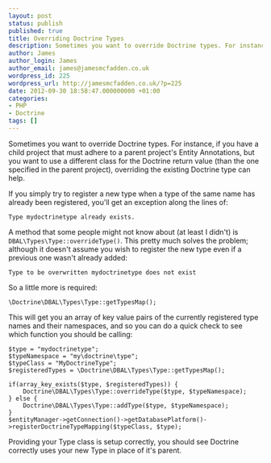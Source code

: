 ```yaml
---
layout: post
status: publish
published: true
title: Overriding Doctrine Types
description: Sometimes you want to override Doctrine types. For instance, if you have a child project that must adhere to a parent project's Entity Annotations, but you want to use a different class for the Doctrine return value (than the one specified in the parent project), overriding the existing Doctrine type can help.
author: James
author_login: James
author_email: james@jamesmcfadden.co.uk
wordpress_id: 225
wordpress_url: http://jamesmcfadden.co.uk/?p=225
date: 2012-09-30 18:58:47.000000000 +01:00
categories:
- PHP
- Doctrine
tags: []
---
```

Sometimes you want to override Doctrine types. For instance, if you have a child project that must adhere to a parent project's Entity Annotations, but you want to use a different class for the Doctrine return value (than the one specified in the parent project), overriding the existing Doctrine type can help.

If you simply try to register a new type when a type of the same name has already been registered, you'll get an exception along the lines of:

    Type mydoctrinetype already exists.

A method that some people might not know about (at least I didn't) is `DBAL\Types\Type::overrideType()`. This pretty much solves the problem; although it doesn't assume you wish to register the new type even if a previous one wasn't already added:

    Type to be overwritten mydoctrinetype does not exist

So a little more is required:

    \Doctrine\DBAL\Types\Type::getTypesMap();

This will get you an array of key value pairs of the currently registered type names and their namespaces, and so you can do a quick check to see which function you should be calling:

    $type = "mydoctrinetype";
    $typeNamespace = "my\doctrine\type";
    $typeClass = "MyDoctrineType";
    $registeredTypes = \Doctrine\DBAL\Types\Type::getTypesMap();
    
    if(array_key_exists($type, $registeredTypes)) {
        Doctrine\DBAL\Types\Type::overrideType($type, $typeNamespace);
    } else {
        Doctrine\DBAL\Types\Type::addType($type, $typeNamespace);
    }
    $entityManager->getConnection()->getDatabasePlatform()->registerDoctrineTypeMapping($typeClass, $type);

Providing your Type class is setup correctly, you should see Doctrine correctly uses your new Type in place of it's parent.
